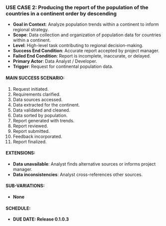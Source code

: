 ### **USE CASE 2: Producing the report of the population of the countries in a continent order by descending**

- **Goal in Context**: Analyze population trends within a continent to inform regional strategy.
- **Scope**: Data collection and organization of population data for countries within a continent.
- **Level**: High-level task contributing to regional decision-making.
- **Success End Condition**: Accurate report accepted by project manager.
- **Failed End Condition**: Report is incomplete, inaccurate, or delayed.
- **Primary Actor**: Data Analyst / Developer.
- **Trigger**: Request for continental population data.

#### **MAIN SUCCESS SCENARIO**:
1. Request initiated.
2. Requirements clarified.
3. Data sources accessed.
4. Data extracted for the continent.
5. Data validated and cleaned.
6. Data sorted by population.
7. Report generated with trends.
8. Report reviewed.
9. Report submitted.
10. Feedback incorporated.
11. Report finalized.

#### **EXTENSIONS**:
- **Data unavailable**: Analyst finds alternative sources or informs project manager.
- **Data inconsistencies**: Analyst cross-references other sources.

#### **SUB-VARIATIONS**:
- **None**

#### **SCHEDULE**:
- **DUE DATE: Release 0.1.0.3**
